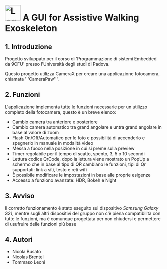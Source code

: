 # <img src="https://github.com/cristianbass01/CaperaAPIs/app/src/main/res/mipmap-xxxhdpi/ic_launcher.png" alt="Logo" width="50" height="50"> A GUI for Assistive Walking Exoskeleton
## 1. Introduzione 
Progetto sviluppato per il corso di 'Programmazione di sistemi Embedded da 9CFU' presso l'Università degli studi di Padova.

Questo progetto utilizza CameraX per creare una applicazione fotocamera, chiamata '''CameraPaw'''.

## 2. Funzioni
L'applicazione implementa tutte le funzioni necessarie per un utilizzo completo della fotocamera, questo è un breve elenco:
- Cambio camera tra anteriore e posteriore
- Cambio camera automatico tra grand angolare e untra grand angolare in base al valore di zoom
- Flash On/Off/Automatico per le foto e possibilità di accenderlo e spegnerlo in manuale in modalità video
- Messa a fuoco nella posizione in cui si preme sulla preview
- Timer regolabile per il tempo di scatto, spento, 3, 5 o 10 secondi
- Lettura codice QrCode, dopo la lettura viene mostrato un PopUp a schermo che in base al tipo di QR cambiano le funzioni, tipi di Qr supportati: link a siti, testo e reti wifi
- È possibile modificare le impostazioni in base alle proprie esigenze
- Accesso a funziono avanzate: HDR, Bokeh e Night

## 3. Avviso
Il corretto funzionamento è stato eseguito sul dispositivo *Samsung Galaxy S21*, mentre sugli altri dispositivi del gruppo non c'è piena compatibilità con tutte le funzioni, ma è comunque progettata per non chiudersi e permettere di usufruire delle funzioni più base

## 4. Autori
- Nicola Busato
- Nicolas Brentel
- Tommaso Leoni
